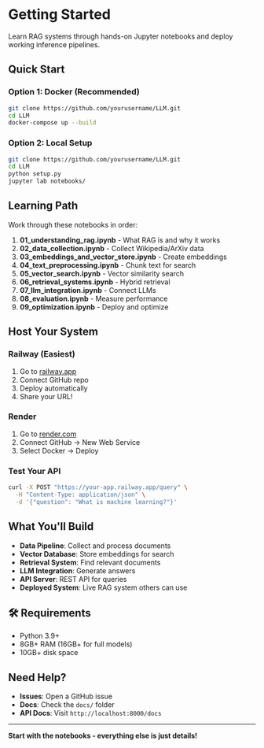 # Getting Started

Learn RAG systems through hands-on Jupyter notebooks and deploy working inference pipelines.

##  Quick Start

### Option 1: Docker (Recommended)
```bash
git clone https://github.com/yourusername/LLM.git
cd LLM
docker-compose up --build
```

### Option 2: Local Setup
```bash
git clone https://github.com/yourusername/LLM.git
cd LLM
python setup.py
jupyter lab notebooks/
```

##  Learning Path

Work through these notebooks in order:

1. **01_understanding_rag.ipynb** - What RAG is and why it works
2. **02_data_collection.ipynb** - Collect Wikipedia/ArXiv data
3. **03_embeddings_and_vector_store.ipynb** - Create embeddings
4. **04_text_preprocessing.ipynb** - Chunk text for search
5. **05_vector_search.ipynb** - Vector similarity search
6. **06_retrieval_systems.ipynb** - Hybrid retrieval
7. **07_llm_integration.ipynb** - Connect LLMs
8. **08_evaluation.ipynb** - Measure performance
9. **09_optimization.ipynb** - Deploy and optimize

##  Host Your System

### Railway (Easiest)
1. Go to [railway.app](https://railway.app)
2. Connect GitHub repo
3. Deploy automatically
4. Share your URL!

### Render
1. Go to [render.com](https://render.com)
2. Connect GitHub → New Web Service
3. Select Docker → Deploy

### Test Your API
```bash
curl -X POST "https://your-app.railway.app/query" \
  -H "Content-Type: application/json" \
  -d '{"question": "What is machine learning?"}'
```

##  What You'll Build

- **Data Pipeline**: Collect and process documents
- **Vector Database**: Store embeddings for search
- **Retrieval System**: Find relevant documents
- **LLM Integration**: Generate answers
- **API Server**: REST API for queries
- **Deployed System**: Live RAG system others can use

## 🛠️ Requirements

- Python 3.9+
- 8GB+ RAM (16GB+ for full models)
- 10GB+ disk space

##  Need Help?

- **Issues**: Open a GitHub issue
- **Docs**: Check the `docs/` folder
- **API Docs**: Visit `http://localhost:8000/docs`

---

**Start with the notebooks - everything else is just details!** 